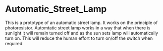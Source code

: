 # Automatic_Street_Lamp

This is a prototype of an automatic street lamp. It works on the principle of photoresistor.
Automtatic street lamp works in a way that when there is sunlight it will remain turned off and as the sun sets lamp will automatically turn on. 
This will reduce the human effort to turn on/off the switch when required

